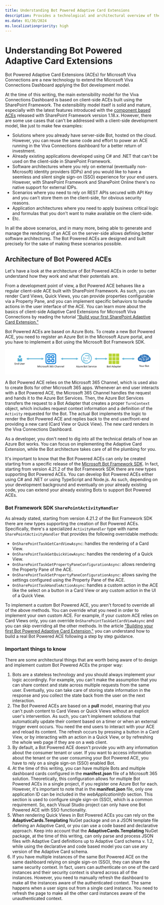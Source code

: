 ```yaml
---
title: Understanding Bot Powered Adaptive Card Extensions
description: Provides a technological and architectural overview of the Bot Powered Adaptive Card Extensions
ms.date: 01/30/2024
ms.localizationpriority: high
---
```

# Understanding Bot Powered Adaptive Card Extensions
Bot Powered Adaptive Card Extensions (ACEs) for Microsoft Viva Connections are a new technology to extend the Microsoft Viva Connections Dashboard applying the Bot development model.

At the time of this writing, the main extensibility model for the Viva Connections Dashboard is based on client-side ACEs built using the SharePoint Framework. The extensibility model itself is solid and mature, especially with the latest features introduced with the [component based ACEs](/sharepoint/dev/spfx/viva/design/designing-card) released with SharePoint Framework version 1.18.x.  However, there are some use cases that can't be addressed with a client-side development model, like just to make few examples:

* Solutions where you already have server-side Bot, hosted on the cloud. However, you can reuse the same code and effort to power an ACE running in the Viva Connections dashboard for a better return of investment.
* Already existing applications developed using C# and .NET that can't be used on the client-side in SharePoint Framework.
* Software architectures where you rely on external (eventually non-Microsoft) identity providers (IDPs) and you would like to have a seemless and silent single sign-on (SSO) experience for your end users. However, with SharePoint Framework and SharePoint Online there's no native support for external IDPs.
* Scenarios where you need to rely on REST APIs secured with API Key and you can't store them on the client-side, for obvious security reasons.
* Application architectures where you need to apply business critical logic and formulas that you don't want to make available on the client-side.
* Etc.

In all the above scenarios, and in many more, being able to generate and manage the rendering of an ACE on the server-side allows defining better software architectures. The Bot Powered ACEs are designed and built precisely for the sake of making these scenarios possible.

## Architecture of Bot Powered ACEs
Let's have a look at the architecture of Bot Powered ACEs in order to better understand how they work and what their potentials are.

From a development point of view, a Bot Powered ACE behaves like a regular client-side ACE built with SharePoint Framework. As such, you can render Card Views, Quick Views, you can provide properties configurable via a Property Pane, and you can implement specific behaviors to handle actions in the user interface of the ACE. You can learn more about the basics of client-side Adaptive Card Extensions for Microsoft Viva Connections by reading the tutorial ["Build your first SharePoint Adaptive Card Extension."](/sharepoint/dev/spfx/viva/get-started/build-first-sharepoint-adaptive-card-extension)

Bot Powered ACEs are based on Azure Bots. To create a new Bot Powered ACE, you need to register an Azure Bot in the Microsoft Azure portal, and you have to implement a Bot using the Microsoft Bot Framework SDK.

![The architectural diagram of an Azure hosted Bot Powered ACE. The end user interacts with the Bot via the Microsoft 365 Channel, which relies on the Azure Bot Services. The Azure Bot Services are an intermediary to the Bot Adapter which handles the actual requests, creates a `TurnContext` object and hands control to the actual Bot. The response of a Bot request flows back to the end user following the reversed path.](./images/Bot-Architectural-Diagram.png)

A Bot Powered ACE relies on the Microsoft 365 Channel, which is used also to create Bots for other Microsoft 365 apps. Whenever an end user interacts with a Bot Powered ACE, the Microsoft 365 Channel handles the request and hands it to the Azure Bot Services. Then, the Azure Bot Services transfers the request to a Bot Adapter that creates a proper `TurnContext` object, which includes request context information and a definition of the `Activity` requested for the Bot. The actual Bot implements the logic to render the Bot Powered ACE and replies back to the end user/front-end providing a new card (Card View or Quick View). The new card renders in the Viva Connections Dashboard.

As a developer, you don't need to dig into all the technical details of how an Azure Bot works. You can focus on implementing the Adaptive Card Extension, while the Bot architecture takes care of all the plumbing for you.

It's important to know that the Bot Powered ACEs can only be created starting from a specific release of the [Microsoft Bot Framework SDK](/azure/bot-service/index-bf-sdk). In fact, starting from version 4.21.2 of the Bot Framework SDK there are new types supporting Bot Powered ACEs. You can develop Bot Powered ACEs either using C# and .NET or using TypeScript and Node.js. As such, depending on your development background and eventually on your already existing code, you can extend your already existing Bots to support Bot Powered ACEs.

### Bot Framework SDK `SharePointActivityHandler`
As already stated, starting from version 4.21.2 of the Bot Framework SDK there are new types supporting the creation of Bot Powered ACEs. Specifically, there's a specialized `ActivityHandler` type with name `SharePointActivityHandler` that provides the following overridable methods:

* `OnSharePointTaskGetCardViewAsync`: handles the rendering of a Card View.
* `OnSharePointTaskGetQuickViewAsync`: handles the rendering of a Quick View.
* `OnSharePointTaskGetPropertyPaneConfigurationAsync`: allows rendering the Property Pane of the ACE.
* `OnSharePointTaskSetPropertyPaneConfigurationAsync`: allows saving the settings configured using the Property Pane of the ACE.
* `OnSharePointTaskHandleActionAsync`: handles a custom action in the ACE like the select on a button in a Card View or any custom action in the UI of a Quick View.

To implement a custom Bot Powered ACE, you aren't forced to override all of the above methods. You can override what you need in order to implement your own custom ACE. For example, if your custom ACE relies on Card Views only, you can override `OnSharePointTaskGetCardViewAsync` and you can skip overriding all the other methods. In the article ["Building your first Bot Powered Adaptive Card Extension,"](Building-Your-First-Bot-Powered-ACE.md) you can understand how to build a real Bot Powered ACE following a step by step guidance.

### Important things to know
There are some architectural things that are worth being aware of to design and implement custom Bot Powered ACEs the proper way:

1. Bots are a stateless technology and you should always implement your logic accordingly. For example, you can't make the assumption that you can share context and state across multiple requests from the same user. Eventually, you can take care of storing state information in the response and you collect the state back from the user on the next interaction.
1. The Bot Powered ACEs are based on a **pull** model, meaning that you can't push content to Card Views or Quick Views without an explicit user's intervention. As such, you can't implement solutions that automatically update their content based on a timer or when an external trigger event occurs. You need the end users to interact with your ACE and reload its content. The refresh occurs by pressing a button in a Card View, or by interacting with an action in a Quick View, or by refreshing the whole web page if they are on a web client.
1. By default, a Bot Powered ACE doesn't provide you with any information about the consumer tenant or user. If you want to access information about the tenant or the user consuming your Bot Powered ACE, you have to rely on a single sign-on (SSO) enabled Bot. 
1. At the time of this writing, you can have multiple Bots and multiple dashboard cards configured in the **manifest.json** file of a Microsoft 365 solution. Theoretically, this configuration allows for multiple Bot Powered ACEs in a single project, if you register one Azure Bot for each. However, it's important to note that in the **manifest.json** file, only one application ID can be included in the _webApplicationInfo_ section. This section is used to configure single sign-on (SSO), which is a common requirement. So, each Visual Studio project can only have one Bot Powered ACE with SSO functionality.
1. When rendering Quick Views in Bot Powered ACEs you can rely on the **AdaptiveCards.Templating** NuGet package and on a JSON template file defining an Adaptive Card, or you can use a code based and declarative approach. Keep into account that the **AdaptiveCards.Templating** NuGet package, at the time of this writing, can only parse and process JSON files with Adaptive Card definitions up to Adaptive Card schema v. 1.2, while using the declarative and code based model you can use any version of the Adaptive Card schema.
1. If you have multiple instances of the same Bot Powered ACE on the same dashboard relying on single sign-on (SSO), they can share the same security context. In fact, users can authenticate on one of the card instances and their security context is shared across all of the instances. However, you need to manually refresh the dashboard to make all the instances aware of the authenticated context. The same happens when a user signs out from a single card instance. You need to refresh the page to make all the other card instances aware of the unauthenticated context.